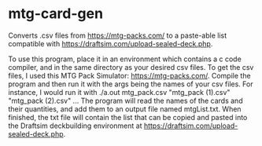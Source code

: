 # mtg-card-gen
Converts .csv files from https://mtg-packs.com/ to a paste-able list compatible with https://draftsim.com/upload-sealed-deck.php.

To use this program, place it in an environment which contains a c code compiler, and in the same directory as your desired csv files.
To get the csv files, I used this MTG Pack Simulator: https://mtg-packs.com/.
Compile the program and then run it with the args being the names of your csv files. For instance, I would run it with ./a.out mtg_pack.csv "mtg_pack (1).csv" "mtg_pack (2).csv" ...
The program will read the names of the cards and their quantities, and add them to an output file named mtgList.txt.
When finished, the txt file will contain the list that can be copied and pasted into the Draftsim deckbuilding environment at https://draftsim.com/upload-sealed-deck.php.
